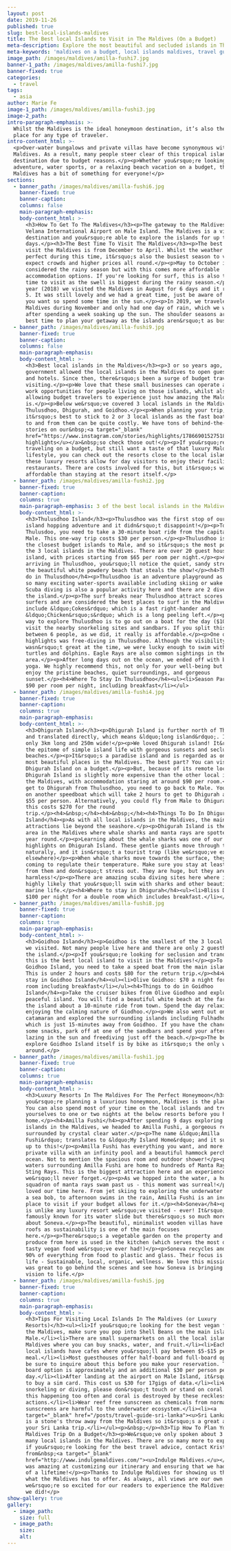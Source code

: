 ```yaml
---
layout: post
date: 2019-11-26
published: true
slug: best-local-islands-maldives
title: The Best local Islands to Visit in The Maldives (On a Budget)
meta-description: Explore the most beautiful and secluded islands in The Maldives on a budget.
meta-keywords: 'maldives on a budget, local islands maldives, travel guide maldives'
image_path: /images/maldives/amilla-fushi7.jpg
banner-1_path: /images/maldives/amilla-fushi7.jpg
banner-fixed: true
categories:
  - travel
tags:
  - asia
author: Marie Fe
image-1_path: /images/maldives/amilla-fushi3.jpg
image-2_path:
intro-paragraph-emphasis: >-
  Whilst the Maldives is the ideal honeymoon destination, it’s also the perfect
  place for any type of traveler.
intro-content_html: >-
  <p>Over-water bungalows and private villas have become synonymous with the
  Maldives. As a result, many people steer clear of this tropical island
  destination due to budget reasons.</p><p>Whether you&rsquo;re looking for
  adventure, water sports, or a relaxing beach vacation on a budget, the
  Maldives has a bit of something for everyone!</p>
sections:
  - banner_path: /images/maldives/amilla-fushi6.jpg
    banner-fixed: true
    banner-caption:
    columns: false
    main-paragraph-emphasis:
    body-content_html: >-
      <h3>How To Get To The Maldives</h3><p>The gateway to the Maldives is
      Velana International Airport on Male Island. The Maldives is a visa-free
      destination and you&rsquo;re able to explore the islands for up to 30
      days.</p><h3>The Best Time To Visit The Maldives</h3><p>The best time to
      visit the Maldives is from December to April. Whilst the weather is
      perfect during this time, it&rsquo;s also the busiest season to visit so
      expect crowds and higher prices all round.</p><p>May to October is
      considered the rainy season but with this comes more affordable
      accommodation options. If you're looking for surf, this is also the best
      time to visit as the swell is biggest during the rainy season.</p><p>Last
      year (2018) we visited the Maldives in August for 6 days and it rained for
      5. It was still lovely and we had a great time, just be aware of this if
      you want so spend some time in the sun.</p><p>In 2019, we traveled to the
      Maldives during November and only had one day of rain, which we welcomed
      after spending a week soaking up the sun. The shoulder seasons are the
      best time to plan your getaway as the islands aren&rsquo;t as busy.</p>
  - banner_path: /images/maldives/amilla-fushi9.jpg
    banner-fixed: true
    banner-caption:
    columns: false
    main-paragraph-emphasis:
    body-content_html: >-
      <h3>Best local islands in the Maldives</h3><p>3 or so years ago, the
      government allowed the local islands in the Maldives to open guest houses
      and hotels. Since then, there&rsquo;s been a surge of budget travelers
      visiting.</p><p>We love that these small businesses can operate and create
      work opportunities for people living on those islands, whilst also
      allowing budget travelers to experience just how amazing the Maldives
      is.</p><p>Below we&rsquo;ve covered 3 local islands in the Maldives:
      Thulusdhoo, Dhigurah, and Goidhoo.</p><p>When planning your trip,
      it&rsquo;s best to stick to 2 or 3 local islands as the fast boats getting
      to and from them can be quite costly. We have tons of behind-the-scenes
      stories on our&nbsp;<a target="_blank"
      href="https://www.instagram.com/stories/highlights/17866901527518257/"><u>Instagram
      highlights</u></a>&nbsp;so check those out!</p><p>If you&rsquo;re
      traveling on a budget, but still want a taste of that luxury Maldives
      lifestyle, you can check out the resorts close to the local islands. Often
      these luxury resorts allow for day visitors to enjoy their facilities and
      restaurants. There are costs involved for this, but it&rsquo;s way more
      affordable than staying at the resort itself.</p>
  - banner_path: /images/maldives/amilla-fushi2.jpg
    banner-fixed: true
    banner-caption:
    columns: true
    main-paragraph-emphasis: 3 of the best local islands in the Maldives
    body-content_html: >-
      <h3>Thulusdhoo Island</h3><p>Thulusdhoo was the first stop of our Maldives
      island hopping adventure and it didn&rsquo;t disappoint!</p><p>To get to
      Thulusdoo, you need to take a 30-minute boat ride from the capital city of
      Male. This one-way trip costs $30 per person.</p><p>Thulusdhoo is one of
      the closest budget islands to Male, and so it&rsquo;s the most popular of
      the 3 local islands in the Maldives. There are over 20 guest houses on the
      island, with prices starting from $65 per room per night.</p><p>After
      arriving in Thulusdhoo, you&rsquo;ll notice the quiet, sandy streets and
      the beautiful white powdery beach that steals the show!</p><h4>Things to
      do in Thulusdhoo</h4><p>Thulusdhoo is an adventure playground as there are
      so many exciting water-sports available including skiing or wake boarding.
      Scuba diving is also a popular activity here and there are 2 dive shops on
      the island.</p><p>The surf breaks near Thulusdhoo attract scores of
      surfers and are considered the best places to surf in the Maldives. These
      include &ldquo;Cokes&rdquo; which is a fast right-hander and
      &ldquo;Chicken&rsquo;s&rdquo; which is a long peeling left.</p><p>The best
      way to explore Thulusdhoo is to go out on a boat for the day ($100) and
      visit the nearby snorkeling sites and sandbars. If you split this cost
      between 6 people, as we did, it really is affordable.</p><p>One of our
      highlights was free-diving in Thulusdhoo. Although the visibility
      wasn&rsquo;t great at the time, we were lucky enough to swim with both
      turtles and dolphins. Eagle Rays are also common sightings in the
      area.</p><p>After long days out on the ocean, we ended off with beach
      yoga. We highly recommend this, not only for your well-being but also to
      enjoy the pristine beaches, quiet surroundings, and gorgeous
      sunset.</p><h4>Where To Stay In Thulusdhoo</h4><ul><li>Season Paradise:
      $90 per room per night, including breakfast</li></ul>
  - banner_path: /images/maldives/amilla-fushi4.jpg
    banner-fixed: true
    banner-caption:
    columns: true
    main-paragraph-emphasis:
    body-content_html: >-
      <h3>Dhigurah Island</h3><p>Dhigurah Island is further north of Thulusdhoo
      and translated directly, which means &ldquo;long island&rdquo;. It&rsquo;s
      only 3km long and 250m wide!</p><p>We loved Dhigurah island! It&rsquo;s
      the epitome of simple island life with gorgeous sunsets and secluded
      beaches.</p><p>It&rsquo;s a paradise island and is regarded as one of the
      most beautiful places in the Maldives. The best part? You can visit
      Dhigurah Island on a budget.</p><p>But, because of its remote location,
      Dhigurah Island is slightly more expensive than the other local islands in
      the Maldives, with accommodation staring at around $90 per room.</p><p>To
      get to Dhigurah from Thulusdhoo, you need to go back to Male. You then hop
      on another speedboat which will take 2 hours to get to Dhigurah and costs
      $55 per person. Alternatively, you could fly from Male to Dhigurah but
      this costs $270 for the round
      trip.</p><h4>&nbsp;</h4><h4>&nbsp;</h4><h4>Things To Do In Dhigurah
      Island</h4><p>As with all local islands in the Maldives, the main
      attractions lie beyond the seashore.</p><p>Dhigurah Island is the only
      area in the Maldives where whale sharks and manta rays are spotted all
      year round.</p><p>Learning about the whale sharks was one of our
      highlights on Dhigurah Island. These gentle giants move through this area
      naturally, and it isn&rsquo;t a tourist trap (like we&rsquo;ve experienced
      elsewhere)</p><p>When whale sharks move towards the surface, they&rsquo;re
      coming to regulate their temperature. Make sure you stay at least 3m away
      from them and don&rsquo;t stress out. They are huge, but they are also
      harmless!</p><p>There are amazing scuba diving sites here where it&rsquo;s
      highly likely that you&rsquo;ll swim with sharks and other beautiful
      marine life.</p><h4>Where to stay in Dhigurah</h4><ul><li>Bliss Dhigurah:
      $100 per night for a double room which includes breakfast.</li></ul>
  - banner_path: /images/maldives/amilla-fushi8.jpg
    banner-fixed: true
    banner-caption:
    columns: true
    main-paragraph-emphasis:
    body-content_html: >-
      <h3>Goidhoo Island</h3><p>Goidhoo is the smallest of the 3 local islands
      we visited. Not many people live here and there are only 2 guesthouses on
      the island.</p><p>If you&rsquo;re looking for seclusion and tranquility,
      this is the best local island to visit in the Maldives!</p><p>To get to
      Goidhoo Island, you need to take a speed boat from the main island, Male.
      This is under 2 hours and costs $80 for the return trip.</p><h4>Where to
      stay in Goidhoo Island</h4><ul><li>Olive Goidhoo: $70 a night for a double
      room including breakfast</li></ul><h4>Things to do in Goidhoo
      Island</h4><p>Take the cruiser bikes from Olive Giodhoo and explore the
      peaceful island. You will find a beautiful white beach at the far end of
      the island about a 10-minute ride from town. Spend the day relaxing and
      enjoying the calming nature of Giodhoo.</p><p>We also went out on a
      catamaran and explored the surrounding islands including Fulhadhoo Island
      which is just 15-minutes away from Goidhoo. If you have the chance, pack
      some snacks, park off at one of the sandbars and spend your afternoon
      lazing in the sun and freediving just off the beach.</p><p>The best way to
      explore Goidhoo Island itself is by bike as it&rsquo;s the only way to get
      around.</p>
  - banner_path: /images/maldives/amilla-fushi1.jpg
    banner-fixed: true
    banner-caption:
    columns: true
    main-paragraph-emphasis:
    body-content_html: >-
      <h3>Luxury Resorts In The Maldives For The Perfect Honeymoon</h3><p>If
      you&rsquo;re planning a luxurious honeymoon, Maldives is the place to go!
      You can also spend most of your time on the local islands and treat
      yourselves to one or two nights at the below resorts before you head back
      home.</p><h4>Amilla Fushi</h4><p>After spending 9 days exploring local
      islands in the Maldives, we headed to Amilla Fushi, a gorgeous resort
      surrounded by crystal clear water.</p><p>The name &ldquo;Amilla
      Fushi&rdquo; translates to &ldquo;My Island Home&rdquo; and it sure lives
      up to this!</p><p>Amilla Fushi has everything you want, and more: A
      private villa with an infinity pool and a beautiful hammock perched in the
      ocean. Not to mention the spacious room and outdoor shower!</p><p>The
      waters surrounding Amilla Fushi are home to hundreds of Manta Rays and
      Sting Rays. This is the biggest attraction here and an experience
      we&rsquo;ll never forget.</p><p>As we hopped into the water, a huge
      squadron of manta rays swam past us - this moment was surreal!</p><p>We
      loved our time here. From jet skiing to exploring the underwater world on
      a sea bob, to afternoon swims in the rain, Amilla Fushi is an incredible
      place to visit if your budget allows for it.</p><h4>Soneva</h4><p>Soneva
      is unlike any luxury resort we&rsquo;ve visited - ever! It&rsquo;s more
      famously known for its water slide but there&rsquo;s so much more to love
      about Soneva.</p><p>The beautiful, minimalist wooden villas have thatched
      roofs as sustainability is one of the main focuses
      here.</p><p>There&rsquo;s a vegetable garden on the property and most
      produce from here is used in the kitchen (which serves the most delicious,
      tasty vegan food we&rsquo;ve ever had!)</p><p>Soneva recycles and reuses
      90% of everything from food to plastic and glass. Their focus is on a SLOW
      life - Sustainable, local, organic, wellness. We love this mission and it
      was great to go behind the scenes and see how Soneva is bringing their
      vision to life.</p>
  - banner_path: /images/maldives/amilla-fushi5.jpg
    banner-fixed: true
    banner-caption:
    columns: true
    main-paragraph-emphasis:
    body-content_html: >-
      <h3>Tips For Visiting Local Islands In The Maldives (or Luxury
      Resorts)</h3><ul><li>If you&rsquo;re looking for the best vegan food in
      the Maldives, make sure you pop into Shell Beans on the main island of
      Male.</li><li>There are small supermarkets on all the local islands in the
      Maldives where you can buy snacks, water, and fruit.</li><li>Each of the
      local islands have cafes where you&rsquo;ll pay between $5-$15 per
      meal.</li><li>Most guesthouses offer half-board and full-board options so
      be sure to inquire about this before you make your reservation. The full
      board option is approximately and an additional $30 per person per
      day.</li><li>After landing at the airport on Male Island, it&rsquo;s best
      to buy a sim card. This cost us $30 for 17gigs of data.</li><li>When
      snorkeling or diving, please don&rsquo;t touch or stand on coral. We see
      this happening too often and coral is destroyed by these reckless
      actions.</li><li>Wear reef free sunscreen as chemicals from normal
      sunscreens are harmful to the underwater ecosystem.</li><li><a
      target="_blank" href="/posts/travel-guide-sri-lanka"><u>Sri Lanka</u></a>
      is a stone's throw away from the Maldives so it&rsquo;s a great add-on to
      your Sri Lanka trip.</li></ul><p>&nbsp;</p><h3>Tip How To Plan Your
      Maldives Trip On a Budget</h3><p>We&rsquo;ve only spoken about 3 of the
      many local islands in the Maldives. There are so many more to explore and
      if you&rsquo;re looking for the best travel advice, contact Kristy
      from&nbsp;<a target="_blank"
      href="http://www.indulgemaldives.com/"><u>Indulge Maldives.</u></a> She
      was amazing at customizing our itinerary and ensuring that we had a trip
      of a lifetime!</p><p>Thanks to Indulge Maldives for showing us the best of
      what the Maldives has to offer. As always, all views are our own and
      we&rsquo;re so excited for our readers to experience the Maldives just as
      we did!</p>
show-gallery: true
gallery:
  - image_path:
    size: full
  - image_path:
    size:
    alt:
---
```


